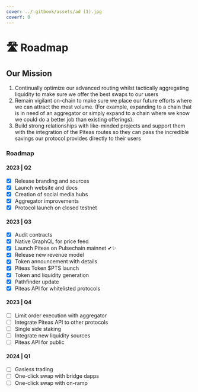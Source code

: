 ```yaml
---
cover: ../.gitbook/assets/ad (1).jpg
coverY: 0
---
```


# 🛣 Roadmap

## Our Mission

1. Continually optimize our advanced routing whilst tactically aggregating liquidity to make sure we offer the best swaps to our users
2. Remain vigilant on-chain to make sure we place our future efforts where we can attract the most volume. (For example, expanding to a chain that is in need of an aggregator or simply expand to a chain where we know we could do a better job than existing offerings).
3. Build strong relationships with like-minded projects and support them with the integration of the Piteas routes so they can pass the incredible savings our protocol provides directly to their users



### Roadmap

#### 2023 | Q2

* [x] Release branding and sources
* [x] Launch website and docs
* [x] Creation of social media hubs
* [x] Aggregator improvements
* [x] Protocol launch on closed testnet

#### 2023 | Q3

* [x] Audit contracts
* [x] Native GraphQL for price feed
* [x] Launch Piteas on Pulsechain mainnet ✔✨
* [x] Release new revenue model
* [x] Token announcement with details
* [x] Piteas Token $PTS launch
* [x] Token and liquidity generation
* [x] Pathfinder update
* [x] Piteas API for whitelisted protocols

#### 2023 | Q4

* [ ] Limit order execution with aggregator
* [ ] Integrate Piteas API to other protocols
* [ ] Single side staking
* [ ] Integrate new liquidity sources
* [ ] Piteas API for public

#### 2024 | Q1

* [ ] Gasless trading
* [ ] One-click swap with bridge dapps
* [ ] One-click swap with on-ramp

###
